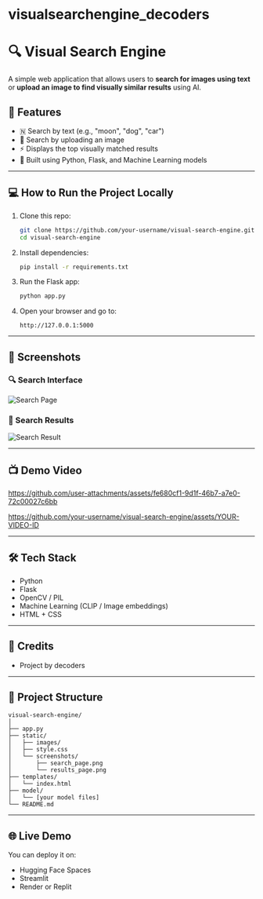 # visualsearchengine_decoders
 # 🔍 Visual Search Engine

A simple web application that allows users to **search for images using text** or **upload an image to find visually similar results** using AI.

## 🚀 Features

- 🇳️ Search by text (e.g., "moon", "dog", "car")
- 🎼 Search by uploading an image
- ⚡ Displays the top visually matched results
- 🔧 Built using Python, Flask, and Machine Learning models

---

## 💻 How to Run the Project Locally

1. Clone this repo:
   ```bash
   git clone https://github.com/your-username/visual-search-engine.git
   cd visual-search-engine
   ```

2. Install dependencies:
   ```bash
   pip install -r requirements.txt
   ```

3. Run the Flask app:
   ```bash
   python app.py
   ```

4. Open your browser and go to:
   ```
   http://127.0.0.1:5000
   ```

---

## 📸 Screenshots

### 🔍 Search Interface
![Search Page](static/screenshots/search_page.png)

### 🎨 Search Results
![Search Result](static/screenshots/results_page.png)

---

## 📺 Demo Video

https://github.com/user-attachments/assets/fe680cf1-9d1f-46b7-a7e0-72c00027c6bb



https://github.com/your-username/visual-search-engine/assets/YOUR-VIDEO-ID



---

## 🛠️ Tech Stack

- Python
- Flask
- OpenCV / PIL
- Machine Learning (CLIP / Image embeddings)
- HTML + CSS

---

## 🙏 Credits

-  Project by decoders
  

---

## 🛀 Project Structure

```
visual-search-engine/
│
├── app.py
├── static/
│   ├── images/
│   ├── style.css
│   └── screenshots/
│       ├── search_page.png
│       └── results_page.png
├── templates/
│   └── index.html
├── model/
│   └── [your model files]
└── README.md
```

---

## 🌐 Live Demo 

You can deploy it on:
- Hugging Face Spaces
- Streamlit
- Render or Replit


